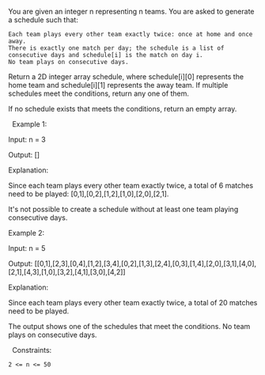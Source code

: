 You are given an integer n representing n teams. You are asked to generate a schedule such that:


	Each team plays every other team exactly twice: once at home and once away.
	There is exactly one match per day; the schedule is a list of consecutive days and schedule[i] is the match on day i.
	No team plays on consecutive days.


Return a 2D integer array schedule, where schedule[i][0] represents the home team and schedule[i][1] represents the away team. If multiple schedules meet the conditions, return any one of them.

If no schedule exists that meets the conditions, return an empty array.

 
Example 1:


Input: n = 3

Output: []

Explanation:

​​​​​​​Since each team plays every other team exactly twice, a total of 6 matches need to be played: [0,1],[0,2],[1,2],[1,0],[2,0],[2,1].

It's not possible to create a schedule without at least one team playing consecutive days.


Example 2:


Input: n = 5

Output: [[0,1],[2,3],[0,4],[1,2],[3,4],[0,2],[1,3],[2,4],[0,3],[1,4],[2,0],[3,1],[4,0],[2,1],[4,3],[1,0],[3,2],[4,1],[3,0],[4,2]]

Explanation:

Since each team plays every other team exactly twice, a total of 20 matches need to be played.

The output shows one of the schedules that meet the conditions. No team plays on consecutive days.


 
Constraints:


	2 <= n <= 50​​​​​​​

